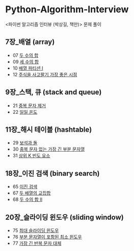 # Python-Algorithm-Interview
<파이썬 알고리즘 인터뷰 (박상길, 책만)> 문제 풀이

## 7장_배열 (array)
- 07 [두 수의 합](https://github.com/b2sdev/Python-Algorithm-Interview/blob/main/07-array/07.py)
- 09 [세 수의 합](https://github.com/b2sdev/Python-Algorithm-Interview/blob/main/07-array/09.py)
- 10 [배열 파티션 I](https://github.com/b2sdev/Python-Algorithm-Interview/blob/main/07-array/11.py)
- 12 [주식을 사고팔기 가장 좋은 시점](https://github.com/b2sdev/Python-Algorithm-Interview/blob/main/07-array/12.py)

## 9장_스택, 큐 (stack and queue)
- 21 [중복 문자 제거](https://github.com/b2sdev/Python-Algorithm-Interview/blob/main/09-stack-queue/21.py)
- 22 [일일 온도](https://github.com/b2sdev/Python-Algorithm-Interview/blob/main/09-stack-queue/22.py)

## 11장_해시 테이블 (hashtable)
- 29 [보석과 돌](https://github.com/b2sdev/Python-Algorithm-Interview/blob/main/11-hashtable/29.py)
- 30 [중복 문자 없는 가장 긴 부분 문자열](https://github.com/b2sdev/Python-Algorithm-Interview/blob/main/11-hashtable/30.py)
- 31 [상위 K 빈도 요소](https://github.com/b2sdev/Python-Algorithm-Interview/blob/main/11-hashtable/31.py)

## 18장_이진 검색 (binary search)
- 65 [이진 검색](https://github.com/b2sdev/Python-Algorithm-Interview/blob/main/18-binary-search/65.py)
- 67 [두 배열의 교집합](https://github.com/b2sdev/Python-Algorithm-Interview/blob/main/18-binary-search/67.py)
- 68 [두 수의 합 II](https://github.com/b2sdev/Python-Algorithm-Interview/blob/main/18-binary-search/68.py)

## 20장_슬라이딩 윈도우 (sliding window)
- 75 [최대 슬라이딩 윈도우](https://github.com/b2sdev/Python-Algorithm-Interview/blob/main/20-sliding-window/75.py)
- 76 [부분 문자열이 포함된 최소 윈도우](https://github.com/b2sdev/Python-Algorithm-Interview/blob/main/20-sliding-window/76.py)
- 77 [가장 긴 반복 문자 대체](https://github.com/b2sdev/Python-Algorithm-Interview/blob/main/20-sliding-window/77.py)
